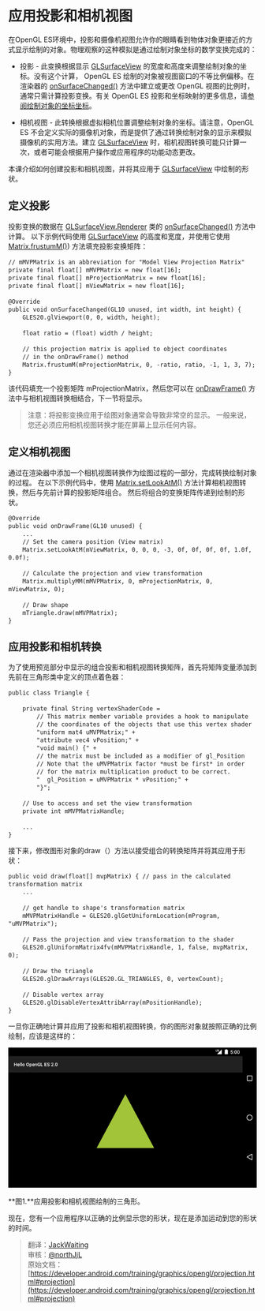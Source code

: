 # 应用投影和相机视图

在OpenGL ES环境中，投影和摄像机视图允许你的眼睛看到物体对象更接近的方式显示绘制的对象。物理观察的这种模拟是通过绘制对象坐标的数学变换完成的：

- 投影 - 此变换根据显示 [GLSurfaceView](https://developer.android.com/reference/android/opengl/GLSurfaceView.html) 的宽度和高度来调整绘制对象的坐标。没有这个计算， OpenGL ES 绘制的对象被视图窗口的不等比例偏移。在渲染器的 [onSurfaceChanged()](https://developer.android.com/reference/android/opengl/GLSurfaceView.Renderer.html#onSurfaceChanged) 方法中建立或更改 OpenGL 视图的比例时，通常只需计算投影变换。有关 OpenGL ES 投影和坐标映射的更多信息，请[参阅绘制对象的坐标坐标](https://developer.android.com/guide/topics/graphics/opengl.html#coordinate-mapping)。 

 
- 相机视图 - 此转换根据虚拟相机位置调整绘制对象的坐标。请注意，OpenGL ES 不会定义实际的摄像机对象，而是提供了通过转换绘制对象的显示来模拟摄像机的实用方法。建立 [GLSurfaceView](https://developer.android.com/reference/android/opengl/GLSurfaceView.html) 时，相机视图转换可能只计算一次，或者可能会根据用户操作或应用程序的功能动态更改。


本课介绍如何创建投影和相机视图，并将其应用于 [GLSurfaceView](https://developer.android.com/reference/android/opengl/GLSurfaceView.html) 中绘制的形状。

## 定义投影

投影变换的数据在 [GLSurfaceView.Renderer](https://developer.android.com/reference/android/opengl/GLSurfaceView.Renderer.html) 类的 [onSurfaceChanged()](https://developer.android.com/reference/android/opengl/GLSurfaceView.Renderer.html#onSurfaceChanged) 方法中计算。 以下示例代码使用 [GLSurfaceView](https://developer.android.com/reference/android/opengl/GLSurfaceView.html) 的高度和宽度，并使用它使用 [Matrix.frustumM()](https://developer.android.com/reference/android/opengl/Matrix.html#frustumM)) 方法填充投影变换矩阵：

	// mMVPMatrix is an abbreviation for "Model View Projection Matrix"
	private final float[] mMVPMatrix = new float[16];
	private final float[] mProjectionMatrix = new float[16];
	private final float[] mViewMatrix = new float[16];
	
	@Override
	public void onSurfaceChanged(GL10 unused, int width, int height) {
	    GLES20.glViewport(0, 0, width, height);
	
	    float ratio = (float) width / height;
	
	    // this projection matrix is applied to object coordinates
	    // in the onDrawFrame() method
	    Matrix.frustumM(mProjectionMatrix, 0, -ratio, ratio, -1, 1, 3, 7);
	}	

该代码填充一个投影矩阵 mProjectionMatrix，然后您可以在 [onDrawFrame()](https://developer.android.com/reference/android/opengl/GLSurfaceView.Renderer.html#onDrawFrame) 方法中与相机视图转换相结合，下一节将显示。




> 注意：将投影变换应用于绘图对象通常会导致非常空的显示。 一般来说，您还必须应用相机视图转换才能在屏幕上显示任何内容。

## 定义相机视图

通过在渲染器中添加一个相机视图转换作为绘图过程的一部分，完成转换绘制对象的过程。 在以下示例代码中，使用 [Matrix.setLookAtM()](https://developer.android.com/reference/android/opengl/Matrix.html#setLookAtM) 方法计算相机视图转换，然后与先前计算的投影矩阵组合。 然后将组合的变换矩阵传递到绘制的形状。

	@Override
	public void onDrawFrame(GL10 unused) {
	    ...
	    // Set the camera position (View matrix)
	    Matrix.setLookAtM(mViewMatrix, 0, 0, 0, -3, 0f, 0f, 0f, 0f, 1.0f, 0.0f);
	
	    // Calculate the projection and view transformation
	    Matrix.multiplyMM(mMVPMatrix, 0, mProjectionMatrix, 0, mViewMatrix, 0);
	
	    // Draw shape
	    mTriangle.draw(mMVPMatrix);
	}

## 应用投影和相机转换

为了使用预览部分中显示的组合投影和相机视图转换矩阵，首先将矩阵变量添加到先前在三角形类中定义的顶点着色器：

	public class Triangle {
	
	    private final String vertexShaderCode =
	        // This matrix member variable provides a hook to manipulate
	        // the coordinates of the objects that use this vertex shader
	        "uniform mat4 uMVPMatrix;" +
	        "attribute vec4 vPosition;" +
	        "void main() {" +
	        // the matrix must be included as a modifier of gl_Position
	        // Note that the uMVPMatrix factor *must be first* in order
	        // for the matrix multiplication product to be correct.
	        "  gl_Position = uMVPMatrix * vPosition;" +
	        "}";
	
	    // Use to access and set the view transformation
	    private int mMVPMatrixHandle;
	
	    ...
	}

接下来，修改图形对象的draw（）方法以接受组合的转换矩阵并将其应用于形状：

	public void draw(float[] mvpMatrix) { // pass in the calculated transformation matrix
	    ...
	
	    // get handle to shape's transformation matrix
	    mMVPMatrixHandle = GLES20.glGetUniformLocation(mProgram, "uMVPMatrix");
	
	    // Pass the projection and view transformation to the shader
	    GLES20.glUniformMatrix4fv(mMVPMatrixHandle, 1, false, mvpMatrix, 0);
	
	    // Draw the triangle
	    GLES20.glDrawArrays(GLES20.GL_TRIANGLES, 0, vertexCount);
	
	    // Disable vertex array
	    GLES20.glDisableVertexAttribArray(mPositionHandle);
	}


一旦你正确地计算并应用了投影和相机视图转换，你的图形对象就按照正确的比例绘制，应该是这样的：

![](ogl-triangle-projected.png)

**图1.**应用投影和相机视图绘制的三角形。

现在，您有一个应用程序以正确的比例显示您的形状，现在是添加运动到您的形状的时间。				
>翻译：[JackWaiting](https://github.com/JackWaiting)    
> 审核：[@northJjL](https://github.com/northJjL)        
原始文档：[https://developer.android.com/training/graphics/opengl/projection.html#projection](https://developer.android.com/training/graphics/opengl/projection.html#projection)							
